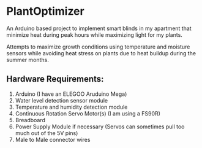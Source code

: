 # PlantOptimizer

An Arduino based project to implement smart blinds in my apartment that minimize heat during peak hours while maximizing light for my plants. 

Attempts to maximize growth conditions using temperature and moisture sensors while avoiding heat stress on plants due to heat buildup during the summer months.

## Hardware Requirements:
1. Arduino (I have an ELEGOO Aruduino Mega)
2. Water level detection sensor module
3. Temperature and humidity detection module
4. Continuous Rotation Servo Motor(s) (I am using a FS90R)
5. Breadboard
6. Power Supply Module if necessary (Servos can sometimes pull too much out of the 5V pins)
7. Male to Male connector wires
